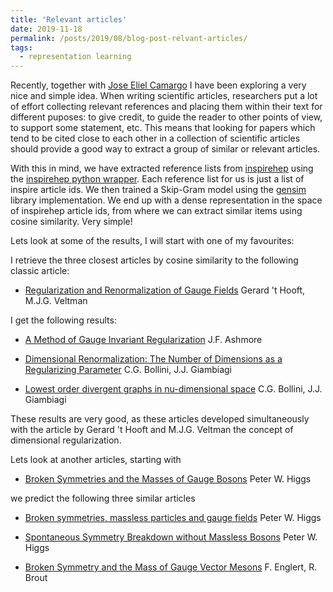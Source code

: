 ```yaml
---
title: 'Relevant articles'
date: 2019-11-18
permalink: /posts/2019/08/blog-post-relvant-articles/
tags:
  - representation learning
---
```


Recently, together with [Jose Eliel Camargo](https://github.com/JoseEliel) I have been exploring a very nice and simple idea.    When writing scientific articles, researchers put a lot of effort collecting relevant references and placing them within their text for different puposes: to give credit, to guide the reader to other points of view, to support some statement, etc.  This means that looking for papers which tend to be cited close to each other in a collection of scientific articles should provide a good way to extract a group of similar or relevant articles.  


With this in mind, we have extracted reference lists from [inspirehep](https://labs.inspirehep.net) using the
[inspirehep python wrapper](https://github.com/celis/inspirehep_api_wrapper).  Each reference list for us is just a list of inspire article ids.   We then trained a Skip-Gram model using the [gensim](https://radimrehurek.com/gensim/) library implementation.   We end up with a dense representation in the space of inspirehep article ids, from where we can extract similar items using cosine similarity.   Very simple!  

Lets look at some of the results, I will start with one of my favourites:

I retrieve the three closest articles by cosine similarity to the following classic article:
* [Regularization and Renormalization of Gauge Fields](https://labs.inspirehep.net/literature/74886)
  Gerard 't Hooft, M.J.G. Veltman
    
I get the following results:

* [A Method of Gauge Invariant Regularization](https://labs.inspirehep.net/literature/74882)
J.F. Ashmore

* [Dimensional Renormalization: The Number of Dimensions as a Regularizing Parameter](https://labs.inspirehep.net/literature/74881)
C.G. Bollini, J.J. Giambiagi

* [Lowest order divergent graphs in nu-dimensional space](https://labs.inspirehep.net/literature/74400)
C.G. Bollini, J.J. Giambiagi

These results are very good, as these articles developed simultaneously with the article by Gerard 't Hooft and M.J.G. Veltman the concept of dimensional regularization.

Lets look at another articles, starting with

* [Broken Symmetries and the Masses of Gauge Bosons](https://labs.inspirehep.net/literature/11883)
Peter W. Higgs

we predict the following three similar articles

* [Broken symmetries, massless particles and gauge fields](https://labs.inspirehep.net/literature/40440)
Peter W. Higgs

* [Spontaneous Symmetry Breakdown without Massless Bosons](https://labs.inspirehep.net/literature/50073)
Peter W. Higgs

* [Broken Symmetry and the Mass of Gauge Vector Mesons](https://labs.inspirehep.net/literature/12291)
F. Englert, R. Brout















